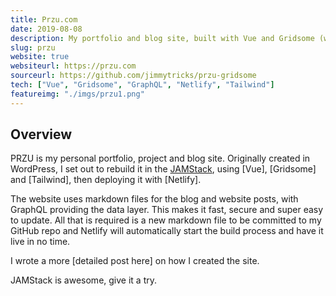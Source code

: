 ```yaml
---
title: Przu.com
date: 2019-08-08
description: My portfolio and blog site, built with Vue and Gridsome (with GraphQL and Markdown support)
slug: przu
website: true
websiteurl: https://przu.com
sourceurl: https://github.com/jimmytricks/przu-gridsome
tech: ["Vue", "Gridsome", "GraphQL", "Netlify", "Tailwind"]
featureimg: "./imgs/przu1.png"
---
```


## Overview 

PRZU is my personal portfolio, project and blog site. Originally created in WordPress, I set out to rebuild it in the [JAMStack](https://jamstack.org/), using [Vue], [Gridsome] and [Tailwind], then deploying it with [Netlify]. 

The website uses markdown files for the blog and website posts, with GraphQL providing the data layer. This makes it fast, secure and super easy to update. All that is required is a new markdown file to be committed to my GitHub repo and Netlify will automatically start the build process and have it live in no time. 

I wrote a more [detailed post here] on how I created the site. 

JAMStack is awesome, give it a try.